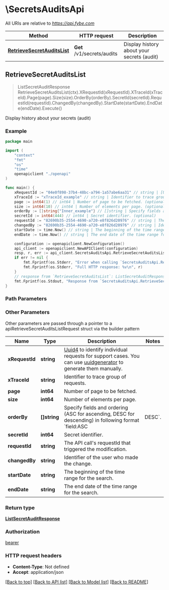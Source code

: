 # \SecretsAuditsApi

All URIs are relative to *https://api.fybe.com*

Method | HTTP request | Description
------------- | ------------- | -------------
[**RetrieveSecretAuditsList**](SecretsAuditsApi.md#RetrieveSecretAuditsList) | **Get** /v1/secrets/audits | Display history about your secrets (audit)



## RetrieveSecretAuditsList

> ListSecretAuditResponse RetrieveSecretAuditsList(ctx).XRequestId(xRequestId).XTraceId(xTraceId).Page(page).Size(size).OrderBy(orderBy).SecretId(secretId).RequestId(requestId).ChangedBy(changedBy).StartDate(startDate).EndDate(endDate).Execute()

Display history about your secrets (audit)



### Example

```go
package main

import (
    "context"
    "fmt"
    "os"
    "time"
    openapiclient "./openapi"
)

func main() {
    xRequestId := "04e0f898-37b4-48bc-a794-1a57abe6aa31" // string | [Uuid4](https://en.wikipedia.org/wiki/Universally_unique_identifier#Version_4_(random)) to identify individual requests for support cases. You can use [uuidgenerator](https://www.uuidgenerator.net/version4) to generate them manually.
    xTraceId := "xTraceId_example" // string | Identifier to trace group of requests. (optional)
    page := int64(1) // int64 | Number of page to be fetched. (optional)
    size := int64(10) // int64 | Number of elements per page. (optional)
    orderBy := []string{"Inner_example"} // []string | Specify fields and ordering (ASC for ascending, DESC for descending) in following format `field:ASC|DESC`. (optional)
    secretId := int64(444) // int64 | Secret identifier. (optional)
    requestId := "82690b35-2554-4690-a720-e8f826d20976" // string | The API call's requestId that triggered the modification. (optional)
    changedBy := "82690b35-2554-4690-a720-e8f826d20976" // string | Identifier of the user who made the change. (optional)
    startDate := time.Now() // string | The beginning of the time range for the search. (optional)
    endDate := time.Now() // string | The end date of the time range for the search. (optional)

    configuration := openapiclient.NewConfiguration()
    api_client := openapiclient.NewAPIClient(configuration)
    resp, r, err := api_client.SecretsAuditsApi.RetrieveSecretAuditsList(context.Background()).XRequestId(xRequestId).XTraceId(xTraceId).Page(page).Size(size).OrderBy(orderBy).SecretId(secretId).RequestId(requestId).ChangedBy(changedBy).StartDate(startDate).EndDate(endDate).Execute()
    if err != nil {
        fmt.Fprintf(os.Stderr, "Error when calling `SecretsAuditsApi.RetrieveSecretAuditsList``: %v\n", err)
        fmt.Fprintf(os.Stderr, "Full HTTP response: %v\n", r)
    }
    // response from `RetrieveSecretAuditsList`: ListSecretAuditResponse
    fmt.Fprintf(os.Stdout, "Response from `SecretsAuditsApi.RetrieveSecretAuditsList`: %v\n", resp)
}
```

### Path Parameters



### Other Parameters

Other parameters are passed through a pointer to a apiRetrieveSecretAuditsListRequest struct via the builder pattern


Name | Type | Description  | Notes
------------- | ------------- | ------------- | -------------
 **xRequestId** | **string** | [Uuid4](https://en.wikipedia.org/wiki/Universally_unique_identifier#Version_4_(random)) to identify individual requests for support cases. You can use [uuidgenerator](https://www.uuidgenerator.net/version4) to generate them manually. | 
 **xTraceId** | **string** | Identifier to trace group of requests. | 
 **page** | **int64** | Number of page to be fetched. | 
 **size** | **int64** | Number of elements per page. | 
 **orderBy** | **[]string** | Specify fields and ordering (ASC for ascending, DESC for descending) in following format &#x60;field:ASC|DESC&#x60;. | 
 **secretId** | **int64** | Secret identifier. | 
 **requestId** | **string** | The API call&#39;s requestId that triggered the modification. | 
 **changedBy** | **string** | Identifier of the user who made the change. | 
 **startDate** | **string** | The beginning of the time range for the search. | 
 **endDate** | **string** | The end date of the time range for the search. | 

### Return type

[**ListSecretAuditResponse**](ListSecretAuditResponse.md)

### Authorization

[bearer](../README.md#bearer)

### HTTP request headers

- **Content-Type**: Not defined
- **Accept**: application/json

[[Back to top]](#) [[Back to API list]](../README.md#documentation-for-api-endpoints)
[[Back to Model list]](../README.md#documentation-for-models)
[[Back to README]](../README.md)

